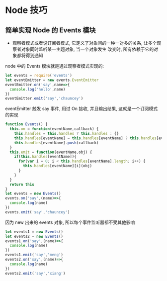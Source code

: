 # Node 技巧

## 简单实现 Node 的 Events 模块

- 观察者模式或者说订阅者模式, 它定义了对象间的一种一对多的关系, 让多个观察者对象同时监听某一主题对象, 当一个对象发生
改变时, 所有依赖于它的对象都将得到通知

node 中的 Events 模块就是通过观察者模式实现的:

```js
let events = require('events')
let eventEmitter = new events.EventEmitter
eventEmitter.on('say',name=>{
  console.log('hello',name)
})
eventEmitter.emit('say','chauncey')
```

eventEmitter 触发 say 事件, 用过 On 接收, 并且输出结果, 这就是一个订阅模式的实现

```js
function Events() {
  this.on = function(eventName,callback) {
    this.handles = this.handles ? this.handles : {} 
    this.handles[eventName] = this.handles[eventName] ? this.handles[eventName] : [] 
    this.handles[eventName].push(callback)
  }
  this.emit = function(eventName,obj) {
    if(this.handles[eventName]){
      for(var i = 0; i < this.handles[eventName].length; i++) {
        this.handles[eventName][i](obj) 
      } 
    } 
  } 
  return this
}
let events = new Events()
events.on('say',(name)=>{
  console.log(name)
})
events.emit('say','chauncey')
```

因为 new 出来的 events 对象, 所以每个事件监听器都不受其他影响

```js
let events1 = new Events()
let events2 = new Events()
events1.on('say',(name)=>{
  console.log(name)
})
events1.emit('say','meng')
events2.on('say',(name)=>{
  console.log(name)
})
events2.emit('say','xiang')
```

